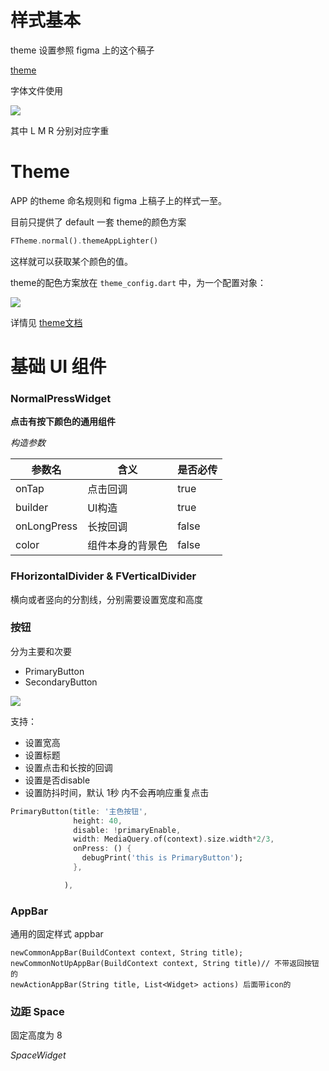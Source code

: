 # 样式基本

theme 设置参照 figma 上的这个稿子

[theme](https://www.figma.com/file/yJ3PFv9EDH2LLok9ZTcWy0/Share-Kit-Moblie?node-id=567%3A22)

字体文件使用


![](https://s1.ax1x.com/2020/07/25/aSS3Dg.png)

其中 L M R 分别对应字重

# Theme

APP 的theme 命名规则和 figma 上稿子上的样式一至。

目前只提供了  default 一套 theme的颜色方案
```dart
FTheme.normal().themeAppLighter()
```

这样就可以获取某个颜色的值。

theme的配色方案放在  `theme_config.dart` 中，为一个配置对象：

![](https://s1.ax1x.com/2020/07/26/aSzexK.png)

详情见 [theme文档](./theme.md)


# 基础 UI 组件

### NormalPressWidget

**点击有按下颜色的通用组件**

*构造参数*

|参数名|含义|是否必传|
| ---| ---|---|
|onTap|点击回调|true|
|builder|UI构造|true|
|onLongPress|长按回调|false|
|color|组件本身的背景色|false|

### FHorizontalDivider & FVerticalDivider

横向或者竖向的分割线，分别需要设置宽度和高度

### 按钮

分为主要和次要

* PrimaryButton
* SecondaryButton


![](https://s1.ax1x.com/2020/08/01/a3rIzR.png)

支持：

* 设置宽高
* 设置标题
* 设置点击和长按的回调
* 设置是否disable
* 设置防抖时间，默认 1秒 内不会再响应重复点击

```dart
PrimaryButton(title: '主色按钮',
              height: 40,
              disable: !primaryEnable,
              width: MediaQuery.of(context).size.width*2/3,
              onPress: () {
                debugPrint('this is PrimaryButton');
              },

            ),
```



### AppBar

通用的固定样式 appbar

```
newCommonAppBar(BuildContext context, String title);
newCommonNotUpAppBar(BuildContext context, String title)// 不带返回按钮的
newActionAppBar(String title, List<Widget> actions) 后面带icon的
```

### 边距 Space

固定高度为 8

*SpaceWidget*